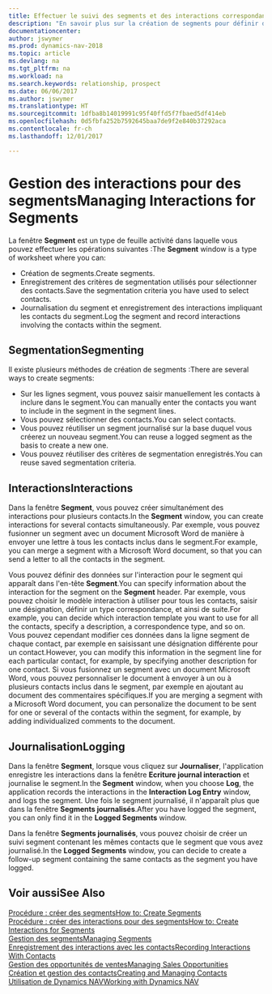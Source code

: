 ```yaml
---
title: Effectuer le suivi des segments et des interactions correspondantes
description: "En savoir plus sur la création de segments pour définir des groupes de contacts et spécifier des interactions pour des segments."
documentationcenter: 
author: jswymer
ms.prod: dynamics-nav-2018
ms.topic: article
ms.devlang: na
ms.tgt_pltfrm: na
ms.workload: na
ms.search.keywords: relationship, prospect
ms.date: 06/06/2017
ms.author: jswymer
ms.translationtype: HT
ms.sourcegitcommit: 1dfba8b14019991c95f40ffd5f7fbaed5df414eb
ms.openlocfilehash: 0d5fbfa252b7592645baa7de9f2e840b37292aca
ms.contentlocale: fr-ch
ms.lasthandoff: 12/01/2017

---
```

# <a name="managing-interactions-for-segments"></a><span data-ttu-id="9490e-103">Gestion des interactions pour des segments</span><span class="sxs-lookup"><span data-stu-id="9490e-103">Managing Interactions for Segments</span></span>
<span data-ttu-id="9490e-104">La fenêtre **Segment** est un type de feuille activité dans laquelle vous pouvez effectuer les opérations suivantes :</span><span class="sxs-lookup"><span data-stu-id="9490e-104">The **Segment** window is a type of worksheet where you can:</span></span>

* <span data-ttu-id="9490e-105">Création de segments.</span><span class="sxs-lookup"><span data-stu-id="9490e-105">Create segments.</span></span>
* <span data-ttu-id="9490e-106">Enregistrement des critères de segmentation utilisés pour sélectionner des contacts.</span><span class="sxs-lookup"><span data-stu-id="9490e-106">Save the segmentation criteria you have used to select contacts.</span></span>
* <span data-ttu-id="9490e-107">Journalisation du segment et enregistrement des interactions impliquant les contacts du segment.</span><span class="sxs-lookup"><span data-stu-id="9490e-107">Log the segment and record interactions involving the contacts within the segment.</span></span>

## <a name="segmenting"></a><span data-ttu-id="9490e-108">Segmentation</span><span class="sxs-lookup"><span data-stu-id="9490e-108">Segmenting</span></span>
<span data-ttu-id="9490e-109">Il existe plusieurs méthodes de création de segments :</span><span class="sxs-lookup"><span data-stu-id="9490e-109">There are several ways to create segments:</span></span>

* <span data-ttu-id="9490e-110">Sur les lignes segment, vous pouvez saisir manuellement les contacts à inclure dans le segment.</span><span class="sxs-lookup"><span data-stu-id="9490e-110">You can manually enter the contacts you want to include in the segment in the segment lines.</span></span>
* <span data-ttu-id="9490e-111">Vous pouvez sélectionner des contacts.</span><span class="sxs-lookup"><span data-stu-id="9490e-111">You can select contacts.</span></span>
* <span data-ttu-id="9490e-112">Vous pouvez réutiliser un segment journalisé sur la base duquel vous créerez un nouveau segment.</span><span class="sxs-lookup"><span data-stu-id="9490e-112">You can reuse a logged segment as the basis to create a new one.</span></span>
* <span data-ttu-id="9490e-113">Vous pouvez réutiliser des critères de segmentation enregistrés.</span><span class="sxs-lookup"><span data-stu-id="9490e-113">You can reuse saved segmentation criteria.</span></span>

## <a name="interactions"></a><span data-ttu-id="9490e-114">Interactions</span><span class="sxs-lookup"><span data-stu-id="9490e-114">Interactions</span></span>
<span data-ttu-id="9490e-115">Dans la fenêtre **Segment**, vous pouvez créer simultanément des interactions pour plusieurs contacts.</span><span class="sxs-lookup"><span data-stu-id="9490e-115">In the **Segment** window, you can create interactions for several contacts simultaneously.</span></span> <span data-ttu-id="9490e-116">Par exemple, vous pouvez fusionner un segment avec un document Microsoft Word de manière à envoyer une lettre à tous les contacts inclus dans le segment.</span><span class="sxs-lookup"><span data-stu-id="9490e-116">For example, you can merge a segment with a Microsoft Word document, so that you can send a letter to all the contacts in the segment.</span></span>

<span data-ttu-id="9490e-117">Vous pouvez définir des données sur l'interaction pour le segment qui apparaît dans l'en-tête **Segment**.</span><span class="sxs-lookup"><span data-stu-id="9490e-117">You can specify information about the interaction for the segment on the **Segment** header.</span></span> <span data-ttu-id="9490e-118">Par exemple, vous pouvez choisir le modèle interaction à utiliser pour tous les contacts, saisir une désignation, définir un type correspondance, et ainsi de suite.</span><span class="sxs-lookup"><span data-stu-id="9490e-118">For example, you can decide which interaction template you want to use for all the contacts, specify a description, a correspondence type, and so on.</span></span> <span data-ttu-id="9490e-119">Vous pouvez cependant modifier ces données dans la ligne segment de chaque contact, par exemple en saisissant une désignation différente pour un contact.</span><span class="sxs-lookup"><span data-stu-id="9490e-119">However, you can modify this information in the segment line for each particular contact, for example, by specifying another description for one contact.</span></span> <span data-ttu-id="9490e-120">Si vous fusionnez un segment avec un document Microsoft Word, vous pouvez personnaliser le document à envoyer à un ou à plusieurs contacts inclus dans le segment, par exemple en ajoutant au document des commentaires spécifiques.</span><span class="sxs-lookup"><span data-stu-id="9490e-120">If you are merging a segment with a Microsoft Word document, you can personalize the document to be sent for one or several of the contacts within the segment, for example, by adding individualized comments to the document.</span></span>

## <a name="logging"></a><span data-ttu-id="9490e-121">Journalisation</span><span class="sxs-lookup"><span data-stu-id="9490e-121">Logging</span></span>
<span data-ttu-id="9490e-122">Dans la fenêtre **Segment**, lorsque vous cliquez sur **Journaliser**, l'application enregistre les interactions dans la fenêtre **Ecriture journal interaction** et journalise le segment.</span><span class="sxs-lookup"><span data-stu-id="9490e-122">In the **Segment** window, when you choose **Log**, the application records the interactions in the **Interaction Log Entry** window, and logs the segment.</span></span> <span data-ttu-id="9490e-123">Une fois le segment journalisé, il n'apparaît plus que dans la fenêtre **Segments journalisés**.</span><span class="sxs-lookup"><span data-stu-id="9490e-123">After you have logged the segment, you can only find it in the **Logged Segments** window.</span></span>

<span data-ttu-id="9490e-124">Dans la fenêtre **Segments journalisés**, vous pouvez choisir de créer un suivi segment contenant les mêmes contacts que le segment que vous avez journalisé.</span><span class="sxs-lookup"><span data-stu-id="9490e-124">In the **Logged Segments** window, you can decide to create a follow-up segment containing the same contacts as the segment you have logged.</span></span>

## <a name="see-also"></a><span data-ttu-id="9490e-125">Voir aussi</span><span class="sxs-lookup"><span data-stu-id="9490e-125">See Also</span></span>
[<span data-ttu-id="9490e-126">Procédure : créer des segments</span><span class="sxs-lookup"><span data-stu-id="9490e-126">How to: Create Segments</span></span>](marketing-how-create-segment.md)  
[<span data-ttu-id="9490e-127">Procédure : créer des interactions pour des segments</span><span class="sxs-lookup"><span data-stu-id="9490e-127">How to: Create Interactions for Segments</span></span>](marketing-how-create-interactions.md)  
[<span data-ttu-id="9490e-128">Gestion des segments</span><span class="sxs-lookup"><span data-stu-id="9490e-128">Managing Segments</span></span>](marketing-segments.md)  
[<span data-ttu-id="9490e-129">Enregistrement des interactions avec les contacts</span><span class="sxs-lookup"><span data-stu-id="9490e-129">Recording Interactions With Contacts</span></span>](marketing-interactions.md)  
[<span data-ttu-id="9490e-130">Gestion des opportunités de ventes</span><span class="sxs-lookup"><span data-stu-id="9490e-130">Managing Sales Opportunities</span></span>](marketing-manage-sales-opportunities.md)  
[<span data-ttu-id="9490e-131">Création et gestion des contacts</span><span class="sxs-lookup"><span data-stu-id="9490e-131">Creating and Managing Contacts</span></span>](marketing-contacts.md)  
[<span data-ttu-id="9490e-132">Utilisation de Dynamics NAV</span><span class="sxs-lookup"><span data-stu-id="9490e-132">Working with Dynamics NAV</span></span>](ui-work-product.md)

